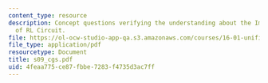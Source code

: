 ```yaml
---
content_type: resource
description: Concept questions verifying the understanding about the Impulse Response
  of RL Circuit.
file: https://ol-ocw-studio-app-qa.s3.amazonaws.com/courses/16-01-unified-engineering-i-ii-iii-iv-fall-2005-spring-2006/4feaa775ce87fbbe7283f4735d3ac7ff_s09_cgs.pdf
file_type: application/pdf
resourcetype: Document
title: s09_cgs.pdf
uid: 4feaa775-ce87-fbbe-7283-f4735d3ac7ff
---
```

